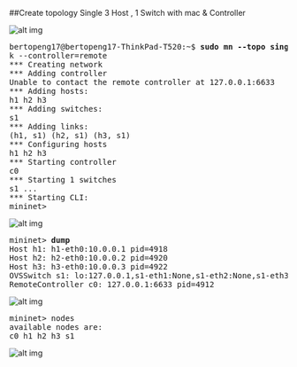 
##Create topology Single 3 Host , 1 Switch  with mac & Controller


![alt img](https://github.com/syaifulahdan/mininet/blob/master/finalp-ppj/image/Screenshot%20from%202016-04-28%2017:15:49.png)

<pre>
bertopeng17@bertopeng17-ThinkPad-T520:~$ <b>sudo mn --topo single,3 --mac --switch ovs</b>
k --controller=remote
*** Creating network
*** Adding controller
Unable to contact the remote controller at 127.0.0.1:6633
*** Adding hosts:
h1 h2 h3 
*** Adding switches:
s1 
*** Adding links:
(h1, s1) (h2, s1) (h3, s1) 
*** Configuring hosts
h1 h2 h3 
*** Starting controller
c0 
*** Starting 1 switches
s1 ...
*** Starting CLI:
mininet> 
</pre>

![alt img](https://github.com/syaifulahdan/mininet/blob/master/finalp-ppj/image/Screenshot%20from%202016-04-28%2016:04:46.png)


<pre>
mininet> <b>dump</b>
Host h1: h1-eth0:10.0.0.1 pid=4918
Host h2: h2-eth0:10.0.0.2 pid=4920
Host h3: h3-eth0:10.0.0.3 pid=4922
OVSSwitch s1: lo:127.0.0.1,s1-eth1:None,s1-eth2:None,s1-eth3:None pid=4927
RemoteController c0: 127.0.0.1:6633 pid=4912
</pre>

![alt img](https://github.com/syaifulahdan/mininet/blob/master/finalp-ppj/image/Screenshot%20from%202016-04-28%2016:18:47.png)

<pre>
mininet> nodes
available nodes are: 
c0 h1 h2 h3 s1
</pre>
![alt img](https://github.com/syaifulahdan/mininet/blob/master/finalp-ppj/image/Screenshot%20from%202016-04-28%2016:23:40.png)
